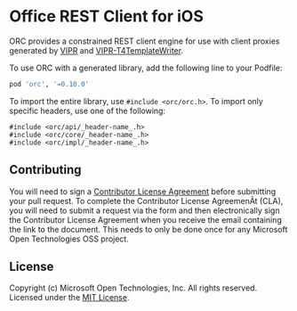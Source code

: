 # Office REST Client for iOS

ORC provides a constrained REST client engine for use with client proxies generated by [VIPR] and [VIPR-T4TemplateWriter].

[VIPR]: https://github.com/microsoft/vipr
[VIPR-T4TemplateWriter]: https://github.com/msopentech/vipr-t4templatewriter

To use ORC with a generated library, add the following line to your Podfile:
```ruby
pod 'orc', '=0.10.0'
```

To import the entire library, use `#include <orc/orc.h>`.
To import only specific headers, use one of the following:

```obj-c
#include <orc/api/_header-name_.h>
#include <orc/core/_header-name_.h>
#include <orc/impl/_header-name_.h>
```

## Contributing
You will need to sign a [Contributor License Agreement](https://cla.msopentech.com/) before submitting your pull request. To complete the Contributor License AgreemenÂt (CLA), you will need to submit a request via the form and then electronically sign the Contributor License Agreement when you receive the email containing the link to the document. This needs to only be done once for any Microsoft Open Technologies OSS project.

## License
Copyright (c) Microsoft Open Technologies, Inc. All rights reserved. Licensed under the [MIT License](/LICENSE).
